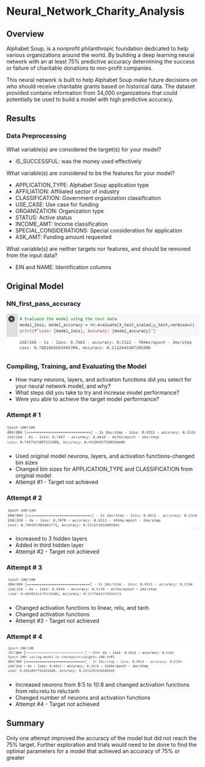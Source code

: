 # Neural_Network_Charity_Analysis

## Overview

Alphabet Soup, is a nonprofit philanthropic foundation dedicated to help various organizations around the world. By building a deep learning neural network with an at least 75% predictive accuracy determining the success or failure of charitable donations to non-profit companies.

This neural network is built to help Alphabet Soup make future decisions on who should receive charitable grants based on historical data. The dataset provided contains information from 34,000 organizations that could potentially be used to build a model with high predictive accuracy.

## Results

### Data Preprocessing

What variable(s) are considered the target(s) for your model?
- IS_SUCCESSFUL: was the money used effectively

What variable(s) are considered to be the features for your model?
- APPLICATION_TYPE: Alphabet Soup application type
- AFFILIATION: Affiliated sector of industry
- CLASSIFICATION: Government organization classification
- USE_CASE: Use case for funding
- ORGANIZATION: Organization type
- STATUS: Active status
- INCOME_AMT: Income classification
- SPECIAL_CONSIDERATIONS: Special consideration for application
- ASK_AMT: Funding amount requested

What variable(s) are neither targets nor features, and should be removed from the input data?

- EIN and NAME: Identification columns

## Original Model

### NN_first_pass_accuracy
!["images/Train_Accuracy.png"](images/Train_Accuracy.png)

### Compiling, Training, and Evaluating the Model

* How many neurons, layers, and activation functions did you select for your neural network model, and why?
* What steps did you take to try and increase model performance?
* Were you able to achieve the target model performance?

### Attempt # 1
!["images/Attempt1.png"](images/Attempt1.png)
  * Used original model neurons, layers, and activation functions-changed bin sizes
  * Changed bin sizes for APPLICATION_TYPE and CLASSIFICATION from original model
  * Attempt #1 - Target not achieved

### Attempt # 2
!["images/Attempt2.png"](images/Attempt2.png)
  * Increased to 3 hidden layers
  * Added in third hidden layer
  * Attempt #2 - Target not achieved

### Attempt # 3
!["images/Attempt3.png"](images/Attempt3.png)
  * Changed activation functions to linear, relu, and tanh
  * Changed activation functions
  * Attempt #3 - Target not achieved

### Attempt # 4
!["images/Attempt4.png"](images/Attempt4.png)
  * Increased neurons from 8:5 to 10:8 and changed activation functions from relu:relu to relu:tanh
  * Changed number of neurons and activation functions
  * Attempt #4 - Target not achieved


## Summary

Only one attempt improved the accuracy of the model but did not reach the 75% target. Further exploration and trials would need to be done to find the optimal parameters for a model that achieved an accuracy of 75% or greater

